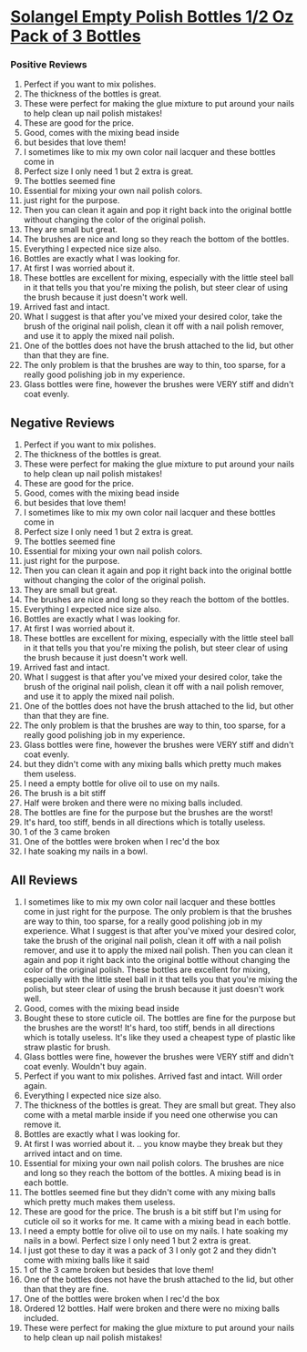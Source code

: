 # [Solangel Empty Polish Bottles 1/2 Oz Pack of 3 Bottles](https://products.checkmycream.com/products/Solangel-Empty-Polish-Bottles-12-Oz-Pack-of-3-Bottles.html)

### Positive Reviews

<ol>
      <li>Perfect if you want to mix polishes.</li>
      <li>The thickness of the bottles is great.  </li>
      <li>These were perfect for making the glue mixture to put around your nails to help clean up  nail polish mistakes!</li>
      <li>These are good for the price.  </li>
      <li>Good, comes with the mixing bead inside</li>
      <li>but besides that love them!</li>
      <li>I sometimes like to mix my own color nail lacquer and these bottles come in</li>
      <li>Perfect size I only need 1 but 2 extra is great.</li>
      <li>The bottles seemed fine</li>
      <li>Essential for mixing your own nail polish colors.  </li>
      <li>just right for the purpose.  </li>
      <li>Then you can clean it again and pop it right back into the original bottle without changing the color of the original polish.  </li>
      <li>They are small but great.</li>
      <li>The brushes are nice and long so they reach the bottom of the bottles.  </li>
      <li>Everything I expected nice size also.</li>
      <li>Bottles are exactly what I was looking for.</li>
      <li>At first I was worried about it.</li>
      <li>These bottles are excellent for mixing, especially with the little steel ball in it that tells you that you&#x27;re mixing the polish, but steer clear of using the brush because it just doesn&#x27;t work well.</li>
      <li>Arrived fast and intact.  </li>
      <li>What I suggest is that after you&#x27;ve mixed your desired color, take the brush of the original nail polish, clean it off with a nail polish remover, and use it to apply the mixed nail polish.  </li>
      <li>One of the bottles does not have the brush attached to the lid, but other than that they are fine.</li>
      <li>The only problem is that the brushes are way to thin, too sparse, for a really good polishing job in my experience.  </li>
      <li>Glass bottles were fine, however the brushes were VERY stiff and didn&#x27;t coat evenly.</li>
</ol>


<h2>Negative Reviews</h2>
<ol>
<li> Perfect if you want to mix polishes.</li>
<li> The thickness of the bottles is great.  </li>
<li> These were perfect for making the glue mixture to put around your nails to help clean up  nail polish mistakes!</li>
<li> These are good for the price.  </li>
<li> Good, comes with the mixing bead inside</li>
<li> but besides that love them!</li>
<li> I sometimes like to mix my own color nail lacquer and these bottles come in</li>
<li> Perfect size I only need 1 but 2 extra is great.</li>
<li> The bottles seemed fine</li>
<li> Essential for mixing your own nail polish colors.  </li>
<li> just right for the purpose.  </li>
<li> Then you can clean it again and pop it right back into the original bottle without changing the color of the original polish.  </li>
<li> They are small but great.</li>
<li> The brushes are nice and long so they reach the bottom of the bottles.  </li>
<li> Everything I expected nice size also.</li>
<li> Bottles are exactly what I was looking for.</li>
<li> At first I was worried about it.</li>
<li> These bottles are excellent for mixing, especially with the little steel ball in it that tells you that you&#x27;re mixing the polish, but steer clear of using the brush because it just doesn&#x27;t work well.</li>
<li> Arrived fast and intact.  </li>
<li> What I suggest is that after you&#x27;ve mixed your desired color, take the brush of the original nail polish, clean it off with a nail polish remover, and use it to apply the mixed nail polish.  </li>
<li> One of the bottles does not have the brush attached to the lid, but other than that they are fine.</li>
<li> The only problem is that the brushes are way to thin, too sparse, for a really good polishing job in my experience.  </li>
<li> Glass bottles were fine, however the brushes were VERY stiff and didn&#x27;t coat evenly.</li>
<li> but they didn&#x27;t come with any mixing balls which pretty much makes them useless.</li>
<li> I need a empty bottle for olive oil to use on my nails.</li>
<li> The brush is a bit stiff</li>
<li> Half were broken and there were no mixing balls included.</li>
<li> The bottles are fine for the purpose but the brushes are the worst!</li>
<li> It&#x27;s hard, too stiff, bends in all directions which is totally useless.</li>
<li> 1 of the 3 came broken</li>
<li> One of the bottles were broken when I rec&#x27;d the box</li>
<li> I hate soaking my nails in a bowl.</li>
</ol>

<h2>All Reviews</h2>

<ol>
    <li> I sometimes like to mix my own color nail lacquer and these bottles come in just right for the purpose.  The only problem is that the brushes are way to thin, too sparse, for a really good polishing job in my experience.  What I suggest is that after you&#x27;ve mixed your desired color, take the brush of the original nail polish, clean it off with a nail polish remover, and use it to apply the mixed nail polish.  Then you can clean it again and pop it right back into the original bottle without changing the color of the original polish.  These bottles are excellent for mixing, especially with the little steel ball in it that tells you that you&#x27;re mixing the polish, but steer clear of using the brush because it just doesn&#x27;t work well.</li>
    <li> Good, comes with the mixing bead inside</li>
    <li> Bought these to store cuticle oil. The bottles are fine for the purpose but the brushes are the worst! It&#x27;s hard, too stiff, bends in all directions which is totally useless. It&#x27;s like they used a cheapest type of plastic like straw plastic for brush.</li>
    <li> Glass bottles were fine, however the brushes were VERY stiff and didn&#x27;t coat evenly. Wouldn&#x27;t buy again.</li>
    <li> Perfect if you want to mix polishes. Arrived fast and intact.  Will order again.</li>
    <li> Everything I expected nice size also.</li>
    <li> The thickness of the bottles is great.  They are small but great. They also come with a metal marble inside if you need one otherwise you can remove it.</li>
    <li> Bottles are exactly what I was looking for.</li>
    <li> At first I was worried about it. .. you know maybe they break but they arrived intact and on time.</li>
    <li> Essential for mixing your own nail polish colors.  The brushes are nice and long so they reach the bottom of the bottles.  A mixing bead is in each bottle.</li>
    <li> The bottles seemed fine but they didn&#x27;t come with any mixing balls which pretty much makes them useless.</li>
    <li> These are good for the price.  The brush is a bit stiff but I&#x27;m using for cuticle oil so it works for me.  It came with a mixing bead in each bottle.</li>
    <li> I need a empty bottle for olive oil to use on my nails. I hate soaking my nails in a bowl. Perfect size I only need 1 but 2 extra is great.</li>
    <li> I just got these to day it was a pack of 3 I only got 2 and they didn&#x27;t come with mixing balls like it said</li>
    <li> 1 of the 3 came broken but besides that love them!</li>
    <li> One of the bottles does not have the brush attached to the lid, but other than that they are fine.</li>
    <li> One of the bottles were broken when I rec&#x27;d the box</li>
    <li> Ordered 12 bottles. Half were broken and there were no mixing balls included.</li>
    <li> These were perfect for making the glue mixture to put around your nails to help clean up  nail polish mistakes!</li>
</ol>




